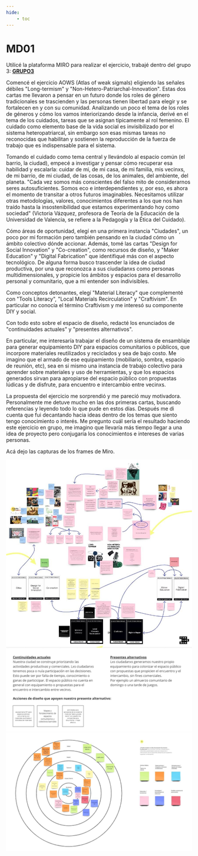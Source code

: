 ```yaml
---
hide:
    - toc
---
```


# MD01

Utilicé la plataforma MIRO para realizar el ejercicio, trabajé dentro del grupo 3:
**[GRUPO3](https://miro.com/app/board/uXjVKQD2e9Y=/)**

Comencé el ejercicio AOWS (Atlas of weak sigmals) eligiendo las señales débiles "Long-termism" y "Non-Hetero-Patriarchal-Innovation". Estas dos cartas me llevaron a pensar en un futuro donde los roles de género tradicionales se trascienden y las personas tienen libertad para elegir y se fortalecen en y con su comunidad. Analizando un poco el tema de los roles de géneros y cómo los vamos interiorizando desde la infancia, derivé en el tema de los cuidados, tareas que se asignan típicamente al rol femenino. El cuidado como elemento base de la vida social es invisibilizado por el sistema heteropatriarcal, sin embargo son esas mismas tareas no reconocidas que habilitan y sostienen la reproducción de la fuerza de trabajo que es indispensable para el sistema. 

Tomando el cuidado como tema central y llevándolo al espacio común (el barrio, la ciudad), empecé a investigar y pensar cómo recuperar esa habilidad y escalarla: cuidar de mi, de mi casa, de mi familia, mis vecinxs, de mi barrio, de mi ciudad, de las cosas, de los animales, del ambiente, del planeta. "Cada vez somos más conscientes del falso mito de considerarnos seres autosuficientes. Somos eco e interdependientes y, por eso, es ahora el momento de transitar a otros futuros imaginables. Necesitamos utilizar otras metodologías, valores, conocimientos diferentes a los que nos han traído hasta la insostenibilidad que estamos experimentando hoy como sociedad" (Victoria Vázquez, profesora de Teoría de la Educación de la Universidad de Valencia, se refiere a la Pedagogía y la Ética del Cuidado).

Cómo áreas de oportunidad, elegí en una primera instancia "Ciudades", un poco por mi formación pero también pensando en la ciudad cómo un ámbito colectivo dónde accionar. Además, tomé las cartas "Design for Social Innovation" y "Co-creation", como recursos de diseño, y "Maker Education" y "Digital Fabrication" que identifiqué más con el aspecto tecnológico.
De alguna forma busco trascender la idea de ciudad productiva, por una que reconozca a sus ciudadanxs como personas multidimensionales, y propicie los ámbitos y espacios para el desarrollo personal y comunitario, que a mi entender son indivisibles. 

Como conceptos detonantes, elegí "Material Literacy" que complementé con "Tools Literacy", "Local Materials Recirculation" y "Craftivism". En particular no conocía el término Craftivism y me interesó su componente DIY y social.

Con todo esto sobre el espacio de diseño, redacté los enunciados de "continuidades actuales" y "presentes alternativos".

En particular, me interesaría trabajar el diseño de un sistema de ensamblaje para generar equipamiento DIY para espacios comunitarios o públicos, que incorpore materiales reutilizados y reciclados y sea de bajo costo. Me imagino que el armado de ese equipamiento (mobiliario, sombra, espacio de reunión, etc), sea en si mismo una instancia de trabajo colectivo para aprender sobre materiales y uso de herramientas, y que los espacios generados sirvan para apropiarse del espacio público con propuestas lúdicas y de disfrute, para encuentro e intercambio entre vecinxs.

La propuesta del ejercicio me sorprendió y me pareció muy motivadora. 
Personalmente me detuve mucho en las dos primeras cartas, buscando referencias y leyendo todo lo que pude en estos días. Después me di cuenta que fui decantando hacia ideas dentro de los temas que siento tengo conocimiento o interés. 
Me pregunto cuál sería el resultado haciendo este ejercicio en grupo, me imagino que llevaría más tiempo llegar a una idea de proyecto pero conjugaría los conocimientos e intereses de varias personas.

Acá dejo las capturas de los frames de Miro.

![](../images/MD01board1.jpg)
![](../images/MD01board2.jpg)
![](../images/MD01board3.jpg)
